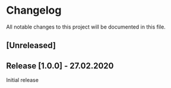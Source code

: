 # Changelog

All notable changes to this project will be documented in this file.

## [Unreleased]


## Release [1.0.0] - 27.02.2020
Initial release

